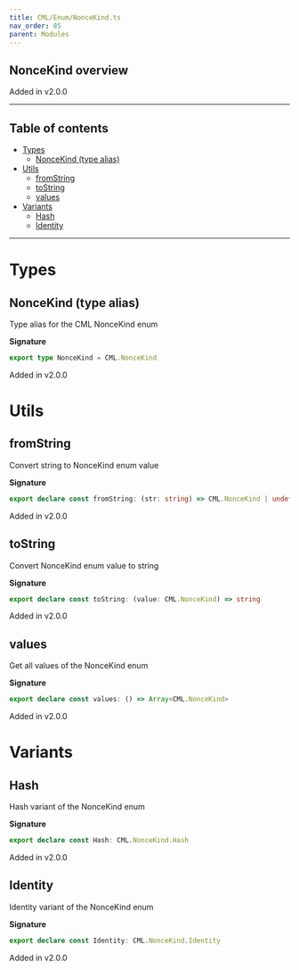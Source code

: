 ```yaml
---
title: CML/Enum/NonceKind.ts
nav_order: 85
parent: Modules
---
```


## NonceKind overview

Added in v2.0.0

---

<h2 class="text-delta">Table of contents</h2>

- [Types](#types)
  - [NonceKind (type alias)](#noncekind-type-alias)
- [Utils](#utils)
  - [fromString](#fromstring)
  - [toString](#tostring)
  - [values](#values)
- [Variants](#variants)
  - [Hash](#hash)
  - [Identity](#identity)

---

# Types

## NonceKind (type alias)

Type alias for the CML NonceKind enum

**Signature**

```ts
export type NonceKind = CML.NonceKind
```

Added in v2.0.0

# Utils

## fromString

Convert string to NonceKind enum value

**Signature**

```ts
export declare const fromString: (str: string) => CML.NonceKind | undefined
```

Added in v2.0.0

## toString

Convert NonceKind enum value to string

**Signature**

```ts
export declare const toString: (value: CML.NonceKind) => string
```

Added in v2.0.0

## values

Get all values of the NonceKind enum

**Signature**

```ts
export declare const values: () => Array<CML.NonceKind>
```

Added in v2.0.0

# Variants

## Hash

Hash variant of the NonceKind enum

**Signature**

```ts
export declare const Hash: CML.NonceKind.Hash
```

Added in v2.0.0

## Identity

Identity variant of the NonceKind enum

**Signature**

```ts
export declare const Identity: CML.NonceKind.Identity
```

Added in v2.0.0
